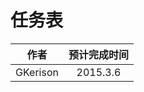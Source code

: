 # 任务表
| 作者          |      预计完成时间    	|
| ------------- |:-------------:	| 
|  GKerison 	|   2015.3.6		|









